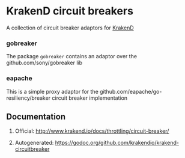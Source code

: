 # KrakenD circuit breakers

A collection of circuit breaker adaptors for [KrakenD](https://github.com/devopsfaith/krakend-ce)

### gobreaker

The package `gobreaker` contains an adaptor over the github.com/sony/gobreaker lib

### eapache

This is a simple proxy adaptor for the github.com/eapache/go-resiliency/breaker circuit breaker implementation

## Documentation

1. Official: http://www.krakend.io/docs/throttling/circuit-breaker/

2. Autogenerated: https://godoc.org/github.com/krakendio/krakend-circuitbreaker
